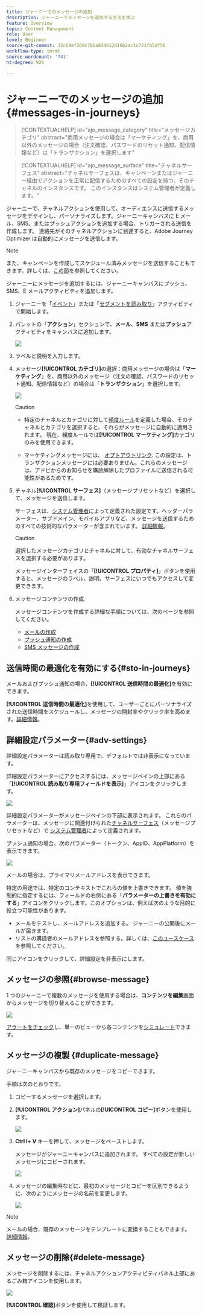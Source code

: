 ```yaml
---
title: ジャーニーでのメッセージの追加
description: ジャーニーでメッセージを追加する方法を学ぶ
feature: Overview
topic: Content Management
role: User
level: Beginner
source-git-commit: 32c69ef268c78ba834612d16b2ac1c721fb5df56
workflow-type: tm+mt
source-wordcount: '741'
ht-degree: 92%

---
```



# ジャーニーでのメッセージの追加{#messages-in-journeys}

>[!CONTEXTUALHELP]
>id="ajo_message_category"
>title="メッセージカテゴリ"
>abstract="商用メッセージの場合は「マーケティング」を、商用以外のメッセージの場合（注文確認、パスワードのリセット通知、配信情報など）は「トランザクション」を選択します"

>[!CONTEXTUALHELP]
>id="ajo_message_surface"
>title="チャネルサーフェス"
>abstract="チャネルサーフェスは、キャンペーンまたはジャーニー経由でアクションを正常に配信するためのすべての設定を持つ、そのチャネルのインスタンスです。 このインスタンスはシステム管理者が定義します。"

ジャーニーで、チャネルアクションを使用して、オーディエンスに送信するメッセージをデザインし、パーソナライズします。ジャーニーキャンバスに E メール、SMS、またはプッシュアクションを追加する場合、トリガーされる送信を作成します。 連絡先がそのチャネルアクションに到達すると、Adobe Journey Optimizer は自動的にメッセージを送信します。


>[!NOTE]
>また、キャンペーンを作成してスケジュール済みメッセージを送信することもできます。詳しくは、[この節](../campaigns/get-started-with-campaigns.md)を参照してください。


ジャーニーにメッセージを追加するには、ジャーニーキャンバスにプッシュ、SMS、E メールアクティビティを追加します。

1. ジャーニーを「[イベント](../building-journeys/general-events.md)」または「[セグメントを読み取り](../building-journeys/read-segment.md)」アクティビティで開始します。

1. パレットの「**アクション**」セクションで、**メール**、**SMS** または&#x200B;**プッシュ**&#x200B;アクティビティをキャンバスに追加します。

   ![](assets/add-a-message.png)

1. ラベルと説明を入力します。

1. メッセージ&#x200B;**[!UICONTROL カテゴリ]**&#x200B;の選択：商用メッセージの場合は「**マーケティング**」を、商用以外のメッセージ（注文の確認、パスワードのリセット通知、配信情報など）の場合は「**トランザクション**」を選択します。

   ![](assets/inline-message-category.png)

   >[!CAUTION]
   >
   >* 特定のチャネルとカテゴリに対して[頻度ルール](../configuration/frequency-rules.md)を定義した場合、そのチャネルとカテゴリを選択すると、それらがメッセージに自動的に適用されます。 現在、頻度ルールでは&#x200B;**[!UICONTROL マーケティング]**&#x200B;カテゴリのみを使用できます。
   >
   >* マーケティングメッセージには、 [オプトアウトリンク](../privacy/opt-out.md#opt-out-management). この設定は、トランザクションメッセージには必要ありません。これらのメッセージは、アドビからのお知らせを購読解除したプロファイルに送信される可能性があるためです。


1. チャネル&#x200B;**[!UICONTROL サーフェス]**（メッセージプリセットなど）を選択して、メッセージを送信します。

   サーフェスは、[システム管理者](../start/path/administrator.md)によって定義された設定です。ヘッダーパラメーター、サブドメイン、モバイルアプリなど、メッセージを送信するためのすべての技術的なパラメーターが含まれています。 [詳細情報](../configuration/channel-surfaces.md)。

   >[!CAUTION]
   >
   >選択したメッセージカテゴリとチャネルに対して、有効なチャネルサーフェスを選択する必要があります。

   メッセージインターフェイスの「**[!UICONTROL プロパティ]**」ボタンを使用すると、メッセージのラベル、説明、サーフェスにいつでもアクセスして変更できます。

1. メッセージコンテンツの作成.

   メッセージコンテンツを作成する詳細な手順については、次のページを参照してください。

   * [メールの作成](create-email.md)
   * [プッシュ通知の作成](create-push.md)
   * [SMS メッセージの作成](create-sms.md)

## 送信時間の最適化を有効にする{#sto-in-journeys}

メールおよびプッシュ通知の場合、**[!UICONTROL 送信時間の最適化]**&#x200B;を有効にできます。

**[!UICONTROL 送信時間の最適化]**&#x200B;を使用して、ユーザーごとにパーソナライズされた送信時間をスケジュールし、メッセージの開封率やクリック率を高めます。[詳細情報](../messages/send-time-optimization.md)。

## 詳細設定パラメーター{#adv-settings}

詳細設定パラメーターは読み取り専用で、デフォルトでは非表示になっています。

詳細設定パラメーターにアクセスするには、メッセージペインの上部にある「**[!UICONTROL 読み取り専用フィールドを表示]**」アイコンをクリックします。

![](assets/show-read-only.png)

詳細設定パラメーターがメッセージペインの下部に表示されます。 これらのパラメーターは、メッセージに関連付けられた[チャネルサーフェス](../configuration/channel-surfaces.md)（メッセージプリセットなど）で [システム管理者](../start/path/administrator.md)によって定義されます。

プッシュ通知の場合、次のパラメーター（トークン、AppID、AppPlatform）を表示できます。

![](assets/push-adv-parameters.png)

メールの場合は、プライマリメールアドレスを表示できます。

特定の用途では、特定のコンテキストでこれらの値を上書きできます。 値を強制的に指定するには、フィールドの右側にある「**パラメーターの上書きを有効にする**」アイコンをクリックします。このオプションは、例えば次のような目的に役立つ可能性があります。

* メールをテストし、メールアドレスを追加する。 ジャーニーの公開後にメールが届きます。
* リストの購読者のメールアドレスを参照する。詳しくは、[このユースケース](../building-journeys/message-to-subscribers-uc.md)を参照してください。

同じアイコンをクリックして、詳細設定を非表示にします。

## メッセージの参照{#browse-message}

1 つのジャーニーで複数のメッセージを使用する場合は、**コンテンツを編集**&#x200B;画面からメッセージを切り替えることができます。

![](assets/inline-messages-multi-content.png)

[アラートをチェック](alerts.md)し、単一のビューから各コンテンツを[シミュレート](../design/preview.md)できます。

## メッセージの複製 {#duplicate-message}

ジャーニーキャンバスから既存のメッセージをコピーできます。

手順は次のとおりです。

1. コピーするメッセージを選択します。

1. **[!UICONTROL アクション]**&#x200B;パネルの&#x200B;**[!UICONTROL コピー]**&#x200B;ボタンを使用します。

   ![](assets/message-duplicate.png)

1. **Ctrl l+ V** キーを押して、メッセージをペーストします。

   メッセージがジャーニーキャンバスに追加されます。 すべての設定が新しいメッセージにコピーされます。

   ![](assets/message-duplicated.png)

1. メッセージの編集時などに、最初のメッセージとコピーを区別できるように、次のようにメッセージの名前を変更します。

   ![](assets/multi-message.png)


>[!NOTE]
>
>メールの場合、既存のメッセージをテンプレートに変換することもできます。 [詳細情報](../design/email-templates.md)。

## メッセージの削除{#delete-message}

メッセージを削除するには、チャネルアクションアクティビティパネル上部にあるごみ箱アイコンを使用します。

![](assets/delete-message.png)

**[!UICONTROL 確認]**&#x200B;ボタンを使用して検証します。
